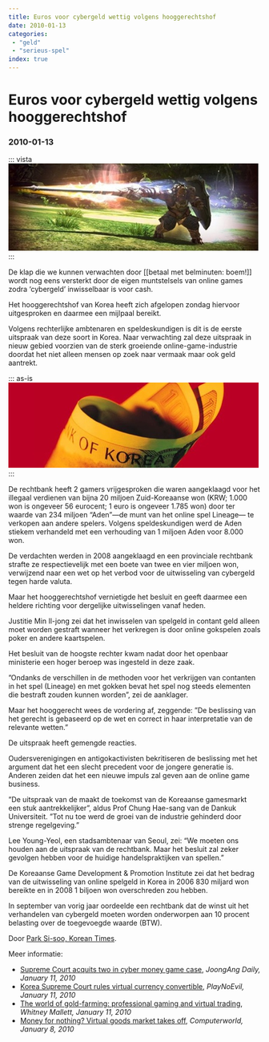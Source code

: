 ```yaml
---
title: Euros voor cybergeld wettig volgens hooggerechtshof
date: 2010-01-13
categories:
 - "geld"
 - "serieus-spel"
index: true
---
```


# Euros voor cybergeld wettig volgens hooggerechtshof
### 2010-01-13

::: vista
<img src="lineage-3-lancelot.jpg">
:::

De klap die we kunnen verwachten door [[betaal met belminuten: boem!]] wordt nog eens versterkt door de eigen muntstelsels van online games zodra ‘cybergeld’ inwisselbaar is voor cash.

Het hooggerechtshof van Korea heeft zich afgelopen zondag hiervoor uitgesproken en daarmee een mijlpaal bereikt.

Volgens rechterlijke ambtenaren en speldeskundigen is dit is de eerste uitspraak van deze soort in Korea. Naar verwachting zal deze uitspraak in nieuw gebied voorzien van de sterk groeiende online-game-industrie doordat het niet alleen mensen op zoek naar vermaak maar ook geld aantrekt.

::: as-is
<img src="zuid-koreaanse-won.jpg">
:::

De rechtbank heeft 2 gamers vrijgesproken die waren aangeklaagd voor het illegaal verdienen van bijna 20 miljoen Zuid-Koreaanse won (KRW; 1.000 won is ongeveer 56 eurocent; 1 euro is ongeveer 1.785 won) door ter waarde van 234 miljoen “Aden”—de munt van het online spel Lineage— te verkopen aan andere spelers. Volgens speldeskundigen werd de Aden stiekem verhandeld met een verhouding van 1 miljoen Aden voor 8.000 won.

De verdachten werden in 2008 aangeklaagd en een provinciale rechtbank strafte ze respectievelijk met een boete van twee en vier miljoen won, verwijzend naar een wet op het verbod voor de uitwisseling van cybergeld tegen harde valuta.

Maar het hooggerechtshof vernietigde het besluit en geeft daarmee een heldere richting voor dergelijke uitwisselingen vanaf heden.

Justitie Min Il-jong zei dat het inwisselen van spelgeld in contant geld alleen moet worden gestraft wanneer het verkregen is door online gokspelen zoals poker en andere kaartspelen.

Het besluit van de hoogste rechter kwam nadat door het openbaar ministerie een hoger beroep was ingesteld in deze zaak.

”Ondanks de verschillen in de methoden voor het verkrijgen van contanten in het spel (Lineage) en met gokken bevat het spel nog steeds elementen die bestraft zouden kunnen worden”, zei de aanklager.

Maar het hooggerecht wees de vordering af, zeggende: ”De beslissing van het gerecht is gebaseerd op de wet en correct in haar interpretatie van de relevante wetten.”

De uitspraak heeft gemengde reacties.

Oudersverenigingen en antigokactivisten bekritiseren de beslissing met het argument dat het een slecht precedent voor de jongere generatie is. Anderen zeiden dat het een nieuwe impuls zal geven aan de online game business.

”De uitspraak van de maakt de toekomst van de Koreaanse gamesmarkt een stuk aantrekkelijker”, aldus Prof Chung Hae-sang van de Dankuk Universiteit. ”Tot nu toe werd de groei van de industrie gehinderd door strenge regelgeving.”

Lee Young-Yeol, een stadsambtenaar van Seoul, zei: “We moeten ons houden aan de uitspraak van de rechtbank. Maar het besluit zal zeker gevolgen hebben voor de huidige handelspraktijken van spellen.”

De Koreaanse Game Development & Promotion Institute zei dat het bedrag van de uitwisseling van online spelgeld in Korea in 2006 830 miljard won bereikte en in 2008 1 biljoen won overschreden zou hebben.

In september van vorig jaar oordeelde een rechtbank dat de winst uit het verhandelen van cybergeld moeten worden onderworpen aan 10 procent belasting over de toegevoegde waarde (BTW).

Door [Park Si-soo, Korean Times](http://www.koreatimes.co.kr/www/news/nation/2010/01/116_58775.html).

Meer informatie:
- [Supreme Court acquits two in cyber money game case](http://joongangdaily.joins.com/article/view.asp?aid#2915126), *JoongAng Daily, January 11, 2010*
- [Korea Supreme Court rules virtual currency convertible](http://playnoevil.com/serendipity/index.php?/archives/2812-Korea-Supreme-Court-rules-virtual-currency-convertible.html), *PlayNoEvil, January 11, 2010*
- [The world of gold-farming: professional gaming and virtual trading](http://mcgilldaily.com/articles/24381), *Whitney Mallett, January 11, 2010*
- [Money for nothing? Virtual goods market takes off](http://www.computerworld.com/s/article/9143538/Money_for_nothing_Virtual_goods_market_takes_off?taxonomyId1), *Computerworld, January 8, 2010*

